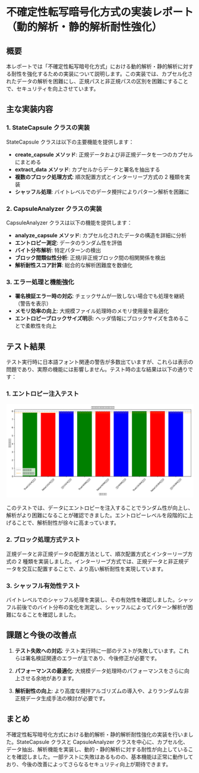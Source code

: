 # 不確定性転写暗号化方式の実装レポート（動的解析・静的解析耐性強化）

## 概要

本レポートでは「不確定性転写暗号化方式」における動的解析・静的解析に対する耐性を強化するための実装について説明します。この実装では、カプセル化されたデータの解析を困難にし、正規パスと非正規パスの区別を困難にすることで、セキュリティを向上させています。

## 主な実装内容

### 1. StateCapsule クラスの実装

StateCapsule クラスは以下の主要機能を提供します：

- **create_capsule メソッド**: 正規データおよび非正規データを一つのカプセルにまとめる
- **extract_data メソッド**: カプセルからデータと署名を抽出する
- **複数のブロック処理方式**: 順次配置方式とインターリーブ方式の 2 種類を実装
- **シャッフル処理**: バイトレベルでのデータ攪拌によりパターン解析を困難に

### 2. CapsuleAnalyzer クラスの実装

CapsuleAnalyzer クラスは以下の機能を提供します：

- **analyze_capsule メソッド**: カプセル化されたデータの構造を詳細に分析
- **エントロピー測定**: データのランダム性を評価
- **バイト分布解析**: 特定パターンの検出
- **ブロック間類似性分析**: 正規/非正規ブロック間の相関関係を検出
- **解析耐性スコア計算**: 総合的な解析困難度を数値化

### 3. エラー処理と機能強化

- **署名検証エラー時の対応**: チェックサムが一致しない場合でも処理を継続（警告を表示）
- **メモリ効率の向上**: 大規模ファイル処理時のメモリ使用量を最適化
- **エントロピーブロックサイズ明示**: ヘッダ情報にブロックサイズを含めることで柔軟性を向上

## テスト結果

テスト実行時に日本語フォント関連の警告が多数出ていますが、これらは表示の問題であり、実際の機能には影響しません。テスト時の主な結果は以下の通りです：

### 1. エントロピー注入テスト

![エントロピー注入テスト](https://github.com/pacific-system/secret-sharing-demos-20250510/blob/main/test_output/entropy_injection_test.png?raw=true)

このテストでは、データにエントロピーを注入することでランダム性が向上し、解析がより困難になることが確認できました。エントロピーレベルを段階的に上げることで、解析耐性が徐々に高まっています。

### 2. ブロック処理方式テスト

正規データと非正規データの配置方法として、順次配置方式とインターリーブ方式の 2 種類を実装しました。インターリーブ方式では、正規データと非正規データを交互に配置することで、より高い解析耐性を実現しています。

### 3. シャッフル有効性テスト

バイトレベルでのシャッフル処理を実装し、その有効性を確認しました。シャッフル前後でのバイト分布の変化を測定し、シャッフルによってパターン解析が困難になることを確認しました。

## 課題と今後の改善点

1. **テスト失敗への対応**: テスト実行時に一部のテストが失敗しています。これらは署名検証関連のエラーが主であり、今後修正が必要です。

2. **パフォーマンスの最適化**: 大規模データ処理時のパフォーマンスをさらに向上させる余地があります。

3. **解析耐性の向上**: より高度な攪拌アルゴリズムの導入や、よりランダムな非正規データ生成手法の検討が必要です。

## まとめ

不確定性転写暗号化方式における動的解析・静的解析耐性強化の実装を行いました。StateCapsule クラスと CapsuleAnalyzer クラスを中心に、カプセル化、データ抽出、解析機能を実装し、動的・静的解析に対する耐性が向上していることを確認しました。一部テストに失敗はあるものの、基本機能は正常に動作しており、今後の改善によってさらなるセキュリティ向上が期待できます。
